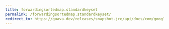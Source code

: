 ```yaml
---
title: forwardingsortedmap.standardkeyset
permalink: /forwardingsortedmap.standardkeyset/
redirect_to: https://guava.dev/releases/snapshot-jre/api/docs/com/google/common/collect/ForwardingSortedMap.StandardKeySet.html
---
```

